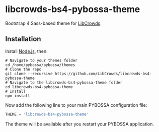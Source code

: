 # libcrowds-bs4-pybossa-theme

Bootstrap 4 Sass-based theme for [LibCrowds](http://www.libcrowds.com).


## Installation

Install [Node.js](https://nodejs.org/en/), then:

```
# Navigate to your themes folder
cd /home/pybossa/pybossa/themes
# Clone the repo
git clone --recursive https://github.com/LibCrowds/libcrowds-bs4-pybossa-theme
# Navigate to the libcrowds-bs4-pybossa-theme folder
cd libcrowds-bs4-pybossa-theme
# Install
npm install
```

Now add the following line to your main PYBOSSA configuration file:

```Python
THEME = 'libcrowds-bs4-pybossa-theme'
```

The theme will be available after you restart your PYBOSSA application.

